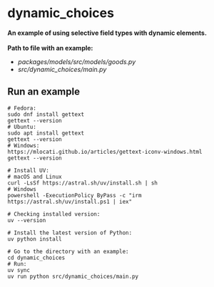 # dynamic_choices

**An example of using selective field types with dynamic elements.**
<br>
<br>
**Path to file with an example:**

- _packages/models/src/models/goods.py_
- _src/dynamic_choices/main.py_

## Run an example

```shell
# Fedora:
sudo dnf install gettext
gettext --version
# Ubuntu:
sudo apt install gettext
gettext --version
# Windows:
https://mlocati.github.io/articles/gettext-iconv-windows.html
gettext --version

# Install UV:
# macOS and Linux
curl -LsSf https://astral.sh/uv/install.sh | sh
# Windows
powershell -ExecutionPolicy ByPass -c "irm https://astral.sh/uv/install.ps1 | iex"

# Checking installed version:
uv --version

# Install the latest version of Python:
uv python install

# Go to the directory with an example:
cd dynamic_choices
# Run:
uv sync
uv run python src/dynamic_choices/main.py
```
